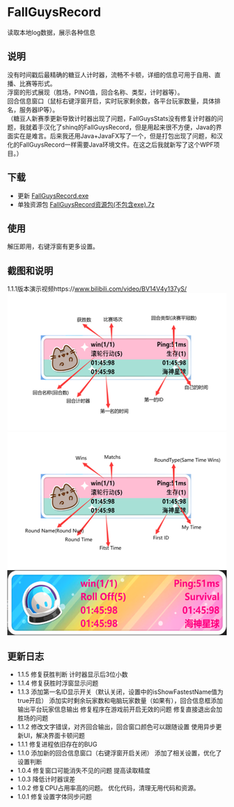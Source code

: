 # FallGuysRecord
  读取本地log数据，展示各种信息
## 说明
  没有时间戳后最精确的糖豆人计时器，流畅不卡顿，详细的信息可用于自用、直播、比赛等形式。\
  浮窗的形式展现（胜场，PING值，回合名称、类型，计时器等）。\
  回合信息窗口（鼠标右键浮窗开启，实时玩家剩余数，各平台玩家数量，具体排名，服务器IP等）。\
（糖豆人新赛季更新导致计时器出现了问题，FallGuysStats没有修复计时器的问题，我就着手汉化了shinq的FallGuysRecord，但是用起来很不方便，Java的界面实在是难言。后来我还用Java+JavaFX写了一个，但是打包出现了问题，和汉化的FallGuysRecord一样需要Java环境文件。在这之后我就新写了这个WPF项目。）
## 下载
  - 更新 [FallGuysRecord.exe](https://raw.githubusercontent.com/mzj21/FallGuysRecord/main/FallGuysRecord.exe)
  - 单独资源包 [FallGuysRecord资源包(不包含exe).7z](https://raw.githubusercontent.com/mzj21/FallGuysRecord/main/FallGuysRecord资源包(不包含exe).7z)<br>
## 使用
解压即用，右键浮窗有更多设置。
## 截图和说明
1.1.1版本演示视频https://www.bilibili.com/video/BV14V4y137yS/
![中文](https://github.com/mzj21/FallGuysRecord/blob/main/images/zh.png)
![English](https://github.com/mzj21/FallGuysRecord/blob/main/images/en.png)
![改变](https://github.com/mzj21/FallGuysRecord/blob/main/images/change.png)
## 更新日志
 - 1.1.5
    修复获胜判断
    计时器显示后3位小数
 - 1.1.4
    修复获胜时浮窗显示问题
 - 1.1.3 
    添加第一名ID显示开关（默认关闭，设置中的isShowFastestName值为true开启）
    添加实时剩余玩家数和电脑玩家数量（如果有），回合信息框添加输出平台玩家信息输出
    修复程序在游戏前开启无效的问题
    修复直接退出会加胜场的问题
 - 1.1.2
    修改文字错误，对齐回合输出，回合窗口颜色可以跟随设置
    使用异步更新UI，解决界面卡顿问题
 - 1.1.1
    修复进程依旧存在的BUG
 - 1.1.0
    添加新的回合信息窗口（右键浮窗开启关闭）
    添加了相关设置，优化了设置判断
 - 1.0.4
    修复窗口可能消失不见的问题
    提高读取精度
 - 1.0.3
    降低计时器误差
 - 1.0.2
    修复CPU占用率高的问题。
    优化代码，清理无用代码和资源。
 - 1.0.1
    修复设置字体同步问题
